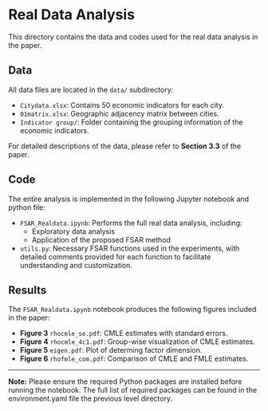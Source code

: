 Real Data Analysis
=========

This directory contains the data and codes used for the real data analysis in the paper.

## Data

All data files are located in the `data/` subdirectory:

- `Citydata.xlsx`: Contains 50 economic indicators for each city.
- `01matrix.xlsx`: Geographic adjacency matrix between cities.
- `Indicator group/`: Folder containing the grouping information of the economic indicators.

For detailed descriptions of the data, please refer to **Section 3.3** of the paper.


## Code

The entire analysis is implemented in the following Jupyter notebook and python file:

- `FSAR_Realdata.ipynb`: Performs the full real data analysis, including:
  - Exploratory data analysis
  - Application of the proposed FSAR method
- `utils.py`: Necessary FSAR functions used in the experiments, with detailed comments provided for each function to facilitate understanding and customization.


## Results

The `FSAR_Realdata.ipynb` notebook produces the following figures included in the paper:

- **Figure 3** `rhocmle_se.pdf`: CMLE estimates with standard errors.
- **Figure 4** `rhocmle_4c1.pdf`: Group-wise visualization of CMLE estimates.
- **Figure 5** `eigen.pdf`: Plot of determing factor dimension.
- **Figure 6** `rhofmle_com.pdf`: Comparison of CMLE and FMLE estimates.

---
**Note:** Please ensure the required Python packages are installed before running the notebook. The full list of required packages can be found in the environment.yaml file the previous level directory.


